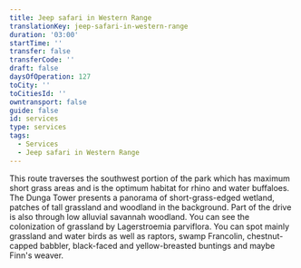 ```yaml
---
title: Jeep safari in Western Range
translationKey: jeep-safari-in-western-range
duration: '03:00'
startTime: ''
transfer: false
transferCode: ''
draft: false
daysOfOperation: 127
toCity: ''
toCitiesId: ''
owntransport: false
guide: false
id: services
type: services
tags:
  - Services
  - Jeep safari in Western Range
---
```

This route traverses the southwest portion of the park which has maximum short grass areas and is the optimum habitat for rhino and water buffaloes. The Dunga Tower presents a panorama of short-grass-edged wetland, patches of tall grassland and woodland in the background. Part of the drive is also through low alluvial savannah woodland. You can see the colonization of grassland by Lagerstroemia parviflora. You can spot mainly grassland and water birds as well as raptors, swamp Francolin, chestnut-capped babbler, black-faced and yellow-breasted buntings and maybe Finn's weaver.